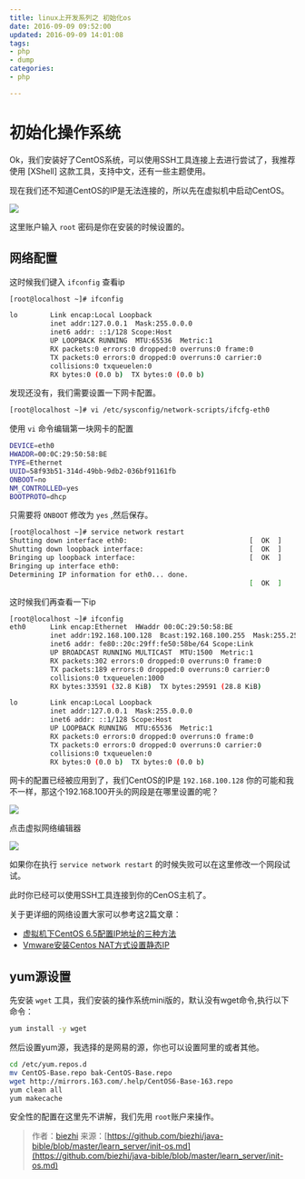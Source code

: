 ```yaml
---
title: linux上开发系列之 初始化os
date: 2016-09-09 09:52:00
updated: 2016-09-09 14:01:08
tags: 
- php
- dump
categories: 
- php

---
```

# 初始化操作系统

Ok，我们安装好了CentOS系统，可以使用SSH工具连接上去进行尝试了，我推荐使用 [XShell] 这款工具，支持中文，还有一些主题使用。

现在我们还不知道CentOS的IP是无法连接的，所以先在虚拟机中启动CentOS。

![](https://ooo.0o0.ooo/2016/09/09/57d225f429a16.png)

这里账户输入 `root` 密码是你在安装的时候设置的。

## 网络配置

这时候我们键入 `ifconfig`  查看ip


<!--more-->


```bash
[root@localhost ~]# ifconfig 

lo        Link encap:Local Loopback  
          inet addr:127.0.0.1  Mask:255.0.0.0
          inet6 addr: ::1/128 Scope:Host
          UP LOOPBACK RUNNING  MTU:65536  Metric:1
          RX packets:0 errors:0 dropped:0 overruns:0 frame:0
          TX packets:0 errors:0 dropped:0 overruns:0 carrier:0
          collisions:0 txqueuelen:0 
          RX bytes:0 (0.0 b)  TX bytes:0 (0.0 b)
```

发现还没有，我们需要设置一下网卡配置。

```bash
[root@localhost ~]# vi /etc/sysconfig/network-scripts/ifcfg-eth0
```

使用 `vi` 命令编辑第一块网卡的配置

```bash
DEVICE=eth0
HWADDR=00:0C:29:50:58:BE
TYPE=Ethernet
UUID=58f93b51-314d-49bb-9db2-036bf91161fb
ONBOOT=no
NM_CONTROLLED=yes
BOOTPROTO=dhcp
```

只需要将 `ONBOOT` 修改为 `yes` ,然后保存。

```bash
[root@localhost ~]# service network restart
Shutting down interface eth0:                              [  OK  ]
Shutting down loopback interface:                          [  OK  ]
Bringing up loopback interface:                            [  OK  ]
Bringing up interface eth0:  
Determining IP information for eth0... done.
                                                           [  OK  ]
```

这时候我们再查看一下ip

```bash
[root@localhost ~]# ifconfig 
eth0      Link encap:Ethernet  HWaddr 00:0C:29:50:58:BE  
          inet addr:192.168.100.128  Bcast:192.168.100.255  Mask:255.255.255.0
          inet6 addr: fe80::20c:29ff:fe50:58be/64 Scope:Link
          UP BROADCAST RUNNING MULTICAST  MTU:1500  Metric:1
          RX packets:302 errors:0 dropped:0 overruns:0 frame:0
          TX packets:189 errors:0 dropped:0 overruns:0 carrier:0
          collisions:0 txqueuelen:1000 
          RX bytes:33591 (32.8 KiB)  TX bytes:29591 (28.8 KiB)

lo        Link encap:Local Loopback  
          inet addr:127.0.0.1  Mask:255.0.0.0
          inet6 addr: ::1/128 Scope:Host
          UP LOOPBACK RUNNING  MTU:65536  Metric:1
          RX packets:0 errors:0 dropped:0 overruns:0 frame:0
          TX packets:0 errors:0 dropped:0 overruns:0 carrier:0
          collisions:0 txqueuelen:0 
          RX bytes:0 (0.0 b)  TX bytes:0 (0.0 b)
```

网卡的配置已经被应用到了，我们CentOS的IP是 `192.168.100.128` 你的可能和我不一样，那这个192.168.100开头的网段是在哪里设置的呢？

![](https://ooo.0o0.ooo/2016/09/09/57d2293d28fe5.png)

点击虚拟网络编辑器

![](https://ooo.0o0.ooo/2016/09/09/57d229a2311f4.png)

如果你在执行 `service network restart` 的时候失败可以在这里修改一个网段试试。

此时你已经可以使用SSH工具连接到你的CenOS主机了。

关于更详细的网络设置大家可以参考这2篇文章：

- [虚拟机下CentOS 6.5配置IP地址的三种方法](http://www.centoscn.com/CentOS/config/2014/1112/4112.html)
- [Vmware安装Centos NAT方式设置静态IP](http://www.centoscn.com/CentosBug/osbug/2015/1224/6568.html)


## yum源设置

先安装 `wget` 工具，我们安装的操作系统mini版的，默认没有wget命令,执行以下命令：

```bash
yum install -y wget
```

然后设置yum源，我选择的是网易的源，你也可以设置阿里的或者其他。

```bash
cd /etc/yum.repos.d
mv CentOS-Base.repo bak-CentOS-Base.repo
wget http://mirrors.163.com/.help/CentOS6-Base-163.repo
yum clean all
yum makecache
```

安全性的配置在这里先不讲解，我们先用 `root`账户来操作。

> 作者：[biezhi](https://github.com/biezhi)
> 来源：[https://github.com/biezhi/java-bible/blob/master/learn_server/init-os.md](https://github.com/biezhi/java-bible/blob/master/learn_server/init-os.md)